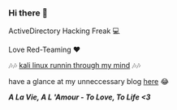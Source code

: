 ### Hi there 👋

ActiveDirectory Hacking Freak :computer: 

Love Red-Teaming :heart: 

:notes::notes:  <a href="https://youtu.be/LycUI0mBWiw#notrickroll">kali linux runnin through my mind</a> :notes::notes:

have a glance at my unneccessary blog <a href="https://medium.com/@cpu0x00/about">here</a> 😂   


***A La Vie, A L 'Amour - To Love, To Life <3***
